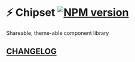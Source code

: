 # ⚡️ Chipset [![NPM version](https://img.shields.io/npm/v/@newhighsco/chipset.svg)](https://www.npmjs.com/package/@newhighsco/chipset)

Shareable, theme-able component library

## [CHANGELOG](CHANGELOG.md)
